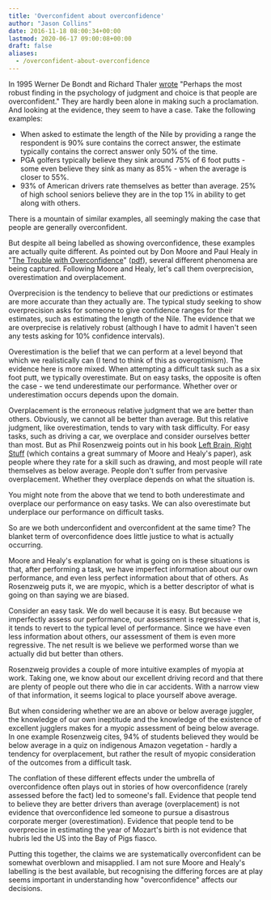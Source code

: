 ```yaml
---
title: 'Overconfident about overconfidence'
author: "Jason Collins"
date: 2016-11-18 08:00:34+00:00
lastmod: 2020-06-17 09:00:08+00:00
draft: false
aliases:
  - /overconfident-about-overconfidence
---
```


In 1995 Werner De Bondt and Richard Thaler [wrote](https://doi.org/10.1016/S0927-0507(05)80057-X) "Perhaps the most robust finding in the psychology of judgment and choice is that people are overconfident." They are hardly been alone in making such a proclamation. And looking at the evidence, they seem to have a case. Take the following examples:

- When asked to estimate the length of the Nile by providing a range the respondent is 90% sure contains the correct answer, the estimate typically contains the correct answer only 50% of the time.
- PGA golfers typically believe they sink around 75% of 6 foot putts - some even believe they sink as many as 85% - when the average is closer to 55%.
- 93% of American drivers rate themselves as better than average. 25% of high school seniors believe they are in the top 1% in ability to get along with others.

There is a mountain of similar examples, all seemingly making the case that people are generally overconfident. 

But despite all being labelled as showing overconfidence, these examples are actually quite different. As pointed out by Don Moore and Paul Healy in "[The Trouble with Overconfidence](https://doi.org/10.1037/0033-295X.115.2.502)" ([pdf](http://healy.econ.ohio-state.edu/papers/Moore_Healy-TroubleWithOverconfidence.pdf)), several different phenomena are being captured. Following Moore and Healy, let's call them overprecision, overestimation and overplacement.

Overprecision is the tendency to believe that our predictions or estimates are more accurate than they actually are. The typical study seeking to show overprecision asks for someone to give confidence ranges for their estimates, such as estimating the length of the Nile. The evidence that we are overprecise is relatively robust (although I have to admit I haven't seen any tests asking for 10% confidence intervals).

Overestimation is the belief that we can perform at a level beyond that which we realistically can (I tend to think of this as overoptimism). The evidence here is more mixed. When attempting a difficult task such as a six foot putt, we typically overestimate. But on easy tasks, the opposite is often the case - we tend underestimate our performance. Whether over or underestimation occurs depends upon the domain.

Overplacement is the erroneous relative judgment that we are better than others. Obviously, we cannot all be better than average. But this relative judgment, like overestimation, tends to vary with task difficulty. For easy tasks, such as driving a car, we overplace and consider ourselves better than most. But as Phil Rosenzweig points out in his book [Left Brain, Right Stuff](https://www.jasoncollins.blog/rosenzweigs-left-brain-right-stuff-how-leaders-make-winning-decisions/) (which contains a great summary of Moore and Healy's paper), ask people where they rate for a skill such as drawing, and most people will rate themselves as below average. People don't suffer from pervasive overplacement. Whether they overplace depends on what the situation is.

You might note from the above that we tend to both underestimate and overplace our performance on easy tasks. We can also overestimate but underplace our performance on difficult tasks.

So are we both underconfident and overconfident at the same time? The blanket term of overconfidence does little justice to what is actually occurring.

Moore and Healy's explanation for what is going on is these situations is that, after performing a task, we have imperfect information about our own performance, and even less perfect information about that of others. As Rosenzweig puts it, we are myopic, which is a better descriptor of what is going on than saying we are biased.

Consider an easy task. We do well because it is easy. But because we imperfectly assess our performance, our assessment is regressive - that is, it tends to revert to the typical level of performance. Since we have even less information about others, our assessment of them is even more regressive. The net result is we believe we performed worse than we actually did but better than others.

Rosenzweig provides a couple of more intuitive examples of myopia at work. Taking one, we know about our excellent driving record and that there are plenty of people out there who die in car accidents. With a narrow view of that information, it seems logical to place yourself above average.

But when considering whether we are an above or below average juggler, the knowledge of our own ineptitude and the knowledge of the existence of excellent jugglers makes for a myopic assessment of being below average. In one example Rosenzweig cites, 94% of students believed they would be below average in a quiz on indigenous Amazon vegetation - hardly a tendency for overplacement, but rather the result of myopic consideration of the outcomes from a difficult task.

The conflation of these different effects under the umbrella of overconfidence often plays out in stories of how overconfidence (rarely assessed before the fact) led to someone's fall. Evidence that people tend to believe they are better drivers than average (overplacement) is not evidence that overconfidence led someone to pursue a disastrous corporate merger (overestimation). Evidence that people tend to be overprecise in estimating the year of Mozart's birth is not evidence that hubris led the US into the Bay of Pigs fiasco.

Putting this together, the claims we are systematically overconfident can be somewhat overblown and misapplied. I am not sure Moore and Healy's labelling is the best available, but recognising the differing forces are at play seems important in understanding how "overconfidence" affects our decisions.
